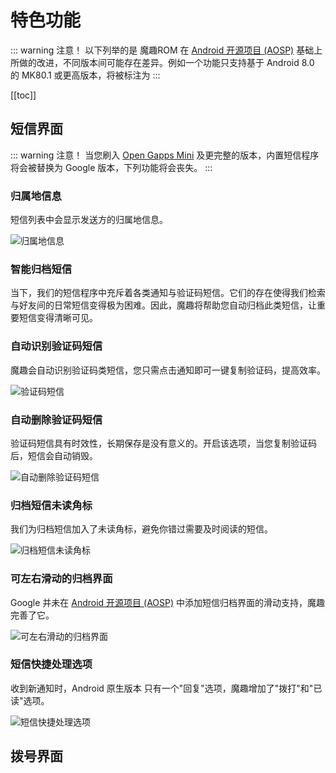 # 特色功能

::: warning 注意！
以下列举的是 魔趣ROM 在 [Android 开源项目 (AOSP)](https://source.android.com/) 基础上所做的改进，不同版本间可能存在差异。例如一个功能只支持基于 Android 8.0 的 MK80.1 或更高版本，将被标注为 <Badge text="MK80.1+"/>
:::

[[toc]]

## 短信界面

::: warning 注意！
当您刷入 [Open Gapps Mini](https://github.com/opengapps/opengapps/wiki/Mini-Package) 及更完整的版本，内置短信程序将会被替换为 Google 版本，下列功能将会丧失。
:::

### 归属地信息 <Badge text="MK44.4+"/>
短信列表中会显示发送方的归属地信息。

![归属地信息](/screenshots/zh/messaging_location.png)

### 智能归档短信 <Badge text="目前仅支持中国大陆、中国香港、马来西亚与印度号码的识别" type="warn"/> <Badge text="MK71.2+"/>

当下，我们的短信程序中充斥着各类通知与验证码短信。它们的存在使得我们检索与好友间的日常短信变得极为困难。因此，魔趣将帮助您自动归档此类短信，让重要短信变得清晰可见。

### 自动识别验证码短信 <Badge text="MK60.1+"/>

魔趣会自动识别验证码类短信，您只需点击通知即可一键复制验证码，提高效率。

![验证码短信](/screenshots/zh/messaging_captcha.png)

### 自动删除验证码短信 <Badge text="MK71.2+"/>

验证码短信具有时效性，长期保存是没有意义的。开启该选项，当您复制验证码后，短信会自动销毁。

![自动删除验证码短信](/screenshots/zh/messaging_captcha_autodelete.png)

### 归档短信未读角标 <Badge text="MK71.2+" />

我们为归档短信加入了未读角标，避免你错过需要及时阅读的短信。

![归档短信未读角标](/screenshots/zh/messaging_unread_badge.png)

### 可左右滑动的归档界面 <Badge text="MK60.1+" />

Google 并未在 [Android 开源项目 (AOSP)](https://source.android.com/) 中添加短信归档界面的滑动支持，魔趣完善了它。

![可左右滑动的归档界面](/screenshots/zh/messaging_swipe.png)

### 短信快捷处理选项 <Badge text="MK60.1+" />

收到新通知时，Android 原生版本 只有一个"回复"选项，魔趣增加了"拨打"和"已读"选项。

![短信快捷处理选项](/screenshots/zh/messaging_quick_message_option.png)

## 拨号界面



